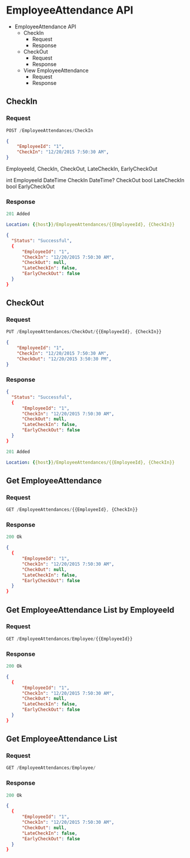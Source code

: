# EmployeeAttendance API

- EmployeeAttendance API
  - CheckIn
    - Request
    - Response
  - CheckOut
    - Request
    - Response
  - View EmployeeAttendance
    - Request
    - Response


## CheckIn

### Request

```js
POST /EmployeeAttendances/CheckIn
```

```json
{
    "EmployeeId": "1",
    "CheckIn": "12/20/2015 7:50:30 AM",
}
```

EmployeeId,
CheckIn,
CheckOut,
LateCheckIn,
EarlyCheckOut


int EmployeeId
DateTime CheckIn
DateTime? CheckOut
bool LateCheckIn
bool EarlyCheckOut

### Response

```js
201 Added
```

```yml
Location: {{host}}/EmployeeAttendances/{{EmployeeId}, {CheckIn}}
```

```json
{
  "Status": "Successful",
  {
      "EmployeeId": "1",
      "CheckIn": "12/20/2015 7:50:30 AM",
      "CheckOut": null,
      "LateCheckIn": false,
      "EarlyCheckOut": false
  }
}
```

## CheckOut

### Request

```js
PUT /EmployeeAttendances/CheckOut/{{EmployeeId}, {CheckIn}}
```

```json
{
    "EmployeeId": "1",
    "CheckIn": "12/20/2015 7:50:30 AM",
    "CheckOut": "12/20/2015 3:50:30 PM",
}
```

### Response

```json
{
  "Status": "Successful",
  {
      "EmployeeId": "1",
      "CheckIn": "12/20/2015 7:50:30 AM",
      "CheckOut": null,
      "LateCheckIn": false,
      "EarlyCheckOut": false
  }
}
```

```js
201 Added
```

```yml
Location: {{host}}/EmployeeAttendances/{{EmployeeId}, {CheckIn}}
```

## Get EmployeeAttendance

### Request

```js
GET /EmployeeAttendances/{{EmployeeId}, {CheckIn}}
```

### Response

```js
200 Ok
```

```json
{
  {
      "EmployeeId": "1",
      "CheckIn": "12/20/2015 7:50:30 AM",
      "CheckOut": null,
      "LateCheckIn": false,
      "EarlyCheckOut": false
  }
}
```

## Get EmployeeAttendance List by EmployeeId

### Request

```js
GET /EmployeeAttendances/Employee/{{EmployeeId}}
```

### Response

```js
200 Ok
```

```json
{
  {
      "EmployeeId": "1",
      "CheckIn": "12/20/2015 7:50:30 AM",
      "CheckOut": null,
      "LateCheckIn": false,
      "EarlyCheckOut": false
  }
}
```

## Get EmployeeAttendance List 

### Request

```js
GET /EmployeeAttendances/Employee/
```

### Response

```js
200 Ok
```

```json
{
  {
      "EmployeeId": "1",
      "CheckIn": "12/20/2015 7:50:30 AM",
      "CheckOut": null,
      "LateCheckIn": false,
      "EarlyCheckOut": false
  }
}
```